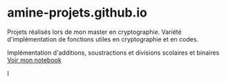 # amine-projets.github.io
Projets réalisés lors de mon master en cryptographie. Variété d'implémentation de fonctions utiles en cryptographie et en codes. 

Implémentation d'additions, soustractions et divisions scolaires et binaires 
[Voir mon notebook](https://github.com/AD72876/amine-projets/blob/main/notebooks_M1_arithmetique_algorithmique.ipynb)

I
